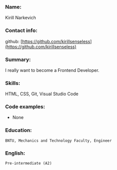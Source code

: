 ### Name: 
Kirill Narkevich

### Contact info:
github:  [https://github.com/kirillsenseless](https://github.com/kirillsenseless)
    
### Summary: 
I really want to become a Frontend Developer.

### Skills:
HTML, CSS, Git, Visual Studio Code

### Code examples:
* None 

### Education:
    BNTU, Mechanics and Technology Faculty, Engineer 

### English:
    Pre-intermediate (А2)
